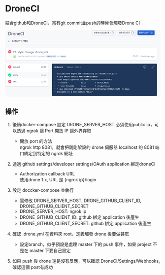 # DroneCI

結合github和DroneCI，當有git commit並push的時候會觸發Drone CI

![droneCI](/img/droneciResult.png)

## 操作

1. 後續docker-compose 設定 DRONE_SERVER_HOST 必須使用public ip，可以透過 ngrok 讓 Port 開放 IP 讓外界存取

    - 開放 port 的方法  
    ngrok http 8081，就會把剛剛架設的 drone 伺服器 localhost 的 8081 端口綁定到特定的 ngrok 網址

2. 透過 github settings/developer settings/OAuth application 綁定droneCI

    - Authorization callback URL  
    使用drone 1.x, URL 是 {ngrok ip}/login

3. 設定 doccker-compose 並執行

    - 需修改 DRONE_SERVER_HOST, DRONE_GITHUB_CLIENT_ID, DRONE_GITHUB_CLIENT_SECRET
    - DRONE_SERVER_HOST: ngrok ip
    - DRONE_GITHUB_CLIENT_ID: github 綁定 application 後產生
    - DRONE_GITHUB_CLIENT_SECRET: github 綁定 application 後產生

4. 確認 .drone.yml 在資料夾 root，定義觸發 drone 後要做甚麼

    - 設定branch，似乎預設是處理 master 下的 push 事件，如果 project 不是在 master 下要自己設定

5. 如果 push 後 drone 還是沒有反應，可以確認 DroneCI/Settings/Webhooks, 確認這個 post有成功

